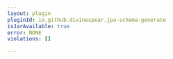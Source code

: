 ```yaml
---
layout: plugin
pluginId: io.github.divinespear.jpa-schema-generate
isJarAvailable: true
error: NONE
violations: []

---
```

